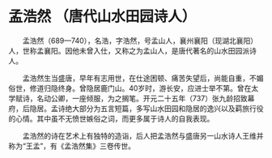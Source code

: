 # 孟浩然 （唐代山水田园诗人）


　　孟浩然（689—740），名浩，字浩然，号孟山人，襄州襄阳（现湖北襄阳）人，世称孟襄阳。因他未曾入仕，又称之为孟山人，是唐代著名的山水田园派诗人。

　　孟浩然生当盛唐，早年有志用世，在仕途困顿、痛苦失望后，尚能自重，不媚俗世，修道归隐终身。曾隐居鹿门山。40岁时，游长安，应进士举不第。曾在太学赋诗，名动公卿，一座倾服，为之搁笔。开元二十五年（737）张九龄招致幕府，后隐居。孟诗绝大部分为五言短篇，多写山水田园和隐居的逸兴以及羁旅行役的心情。其中虽不无愤世嫉俗之词，而更多属于诗人的自我表现。

　　孟浩然的诗在艺术上有独特的造诣，后人把孟浩然与盛唐另一山水诗人王维并称为“王孟”，有《孟浩然集》三卷传世。